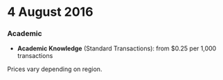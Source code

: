 # 4 August 2016

### Academic

- **Academic Knowledge** (Standard Transactions): from $0.25 per 1,000 transactions

Prices vary depending on region.